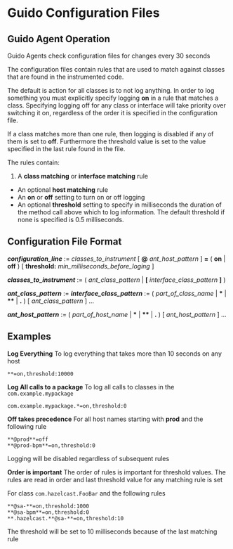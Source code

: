 # Guido Configuration Files

## Guido Agent Operation
Guido Agents check configuration files for changes every 30 seconds

The configuration files contain rules that are used to match against classes that are found in the instrumented code.  

The default is action for all classes is to not log anything.  In order to log something you must explicitly specify logging __on__ in a rule that matches a class.  Specifying logging off for any class or interface will take priority over switching it on, regardless of the order it is specified in the configuration file.

If a class matches more than one rule, then logging is disabled if any of them is set to __off__.  Furthermore the threshold value is set to the value specified in the last rule found in the file.

The rules contain:

1. A __class matching__ or __interface matching__ rule
* An optional __host matching__ rule
* An __on__ or __off__ setting to turn on or off logging
* An optional __threshold__ setting to specify in milliseconds the duration of the method call above which to log information.  The default threshold if none is specified is 0.5 milliseconds.


## Configuration File Format

___configuration_line___ := _classes_to_instrument_ [ __@__ _ant_host_pattern_ ] __=__ ( __on__ | __off__ ) [ __threshold:__ _min_milliseconds_before_loging_ ]

___classes_to_instrument___ := ( _ant_class_pattern_ | __\[__ _interface_class_pattern_ __]__ )

___ant_class_pattern___ := ___interface_class_pattern___ := ( _part_of_class_name_ | __*__ | __**__ | __.__ ) [ _ant_class_pattern_ ] ... 

___ant_host_pattern___ := ( _part_of_host_name_ | __*__ | __**__ | __.__ ) [ _ant_host_pattern_ ] ... 


## Examples

__Log Everything__
To log everything that takes more than 10 seconds on any host
```
**=on,threshold:10000
```

__Log All calls to a package__
To log all calls to classes in the `com.example.mypackage`
```
com.example.mypackage.*=on,threshold:0
```

__Off takes precedence__
For all host names starting with __prod__ and the following rule
```
**@prod**=off
**@prod-bpm**=on,threshold:0
```
Logging will be disabled regardless of subsequent rules

__Order is important__
The order of rules is important for threshold values.  The rules are read in order and last threshold
value for any matching rule is set

For class `com.hazelcast.FooBar` and the following rules
```
**@sa-**=on,threshold:1000
**@sa-bpm**=on,threshold:0
**.hazelcast.**@sa-**=on,threshold:10
```
The threshold will be set to 10 milliseconds because of the last matching rule
